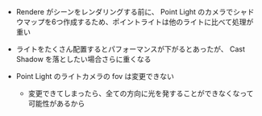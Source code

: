- Rendere がシーンをレンダリングする前に、 Point Light のカメラでシャドウマップを6つ作成するため、ポイントライトは他のライトに比べて処理が重い
- ライトをたくさん配置するとパフォーマンスが下がるとあったが、 Cast Shadow を落としたい場合さらに重くなる

- Point Light のライトカメラの fov は変更できない
    - 変更できてしまったら、全ての方向に光を発することができなくなって可能性があるから
